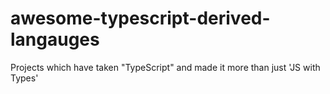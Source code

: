 # awesome-typescript-derived-langauges
Projects which have taken "TypeScript" and made it more than just 'JS with Types'
